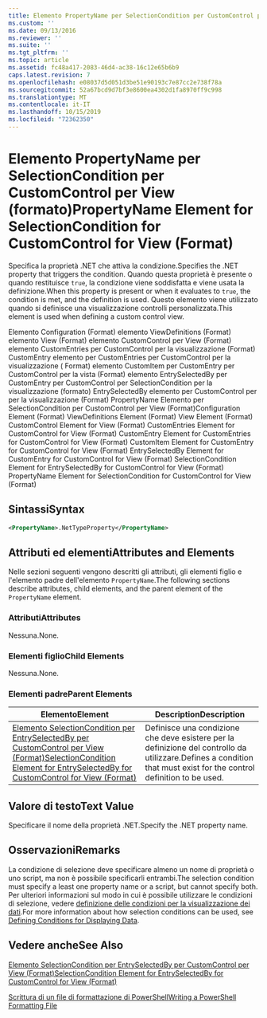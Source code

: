 ```yaml
---
title: Elemento PropertyName per SelectionCondition per CustomControl per View (Format) | Microsoft Docs
ms.custom: ''
ms.date: 09/13/2016
ms.reviewer: ''
ms.suite: ''
ms.tgt_pltfrm: ''
ms.topic: article
ms.assetid: fc48a417-2083-46d4-ac38-16c12e65b6b9
caps.latest.revision: 7
ms.openlocfilehash: e08037d5d051d3be51e90193c7e87cc2e738f78a
ms.sourcegitcommit: 52a67bcd9d7bf3e8600ea4302d1fa8970ff9c998
ms.translationtype: MT
ms.contentlocale: it-IT
ms.lasthandoff: 10/15/2019
ms.locfileid: "72362350"
---
```

# <a name="propertyname-element-for-selectioncondition-for-customcontrol-for-view-format"></a><span data-ttu-id="e1cd0-102">Elemento PropertyName per SelectionCondition per CustomControl per View (formato)</span><span class="sxs-lookup"><span data-stu-id="e1cd0-102">PropertyName Element for SelectionCondition for CustomControl for View (Format)</span></span>

<span data-ttu-id="e1cd0-103">Specifica la proprietà .NET che attiva la condizione.</span><span class="sxs-lookup"><span data-stu-id="e1cd0-103">Specifies the .NET property that triggers the condition.</span></span> <span data-ttu-id="e1cd0-104">Quando questa proprietà è presente o quando restituisce `true`, la condizione viene soddisfatta e viene usata la definizione.</span><span class="sxs-lookup"><span data-stu-id="e1cd0-104">When this property is present or when it evaluates to `true`, the condition is met, and the definition is used.</span></span> <span data-ttu-id="e1cd0-105">Questo elemento viene utilizzato quando si definisce una visualizzazione controlli personalizzata.</span><span class="sxs-lookup"><span data-stu-id="e1cd0-105">This element is used when defining a custom control view.</span></span>

<span data-ttu-id="e1cd0-106">Elemento Configuration (Format) elemento ViewDefinitions (Format) elemento View (Format) elemento CustomControl per View (Format) elemento CustomEntries per CustomControl per la visualizzazione (Format) CustomEntry elemento per CustomEntries per CustomControl per la visualizzazione ( Format) elemento CustomItem per CustomEntry per CustomControl per la vista (Format) elemento EntrySelectedBy per CustomEntry per CustomControl per SelectionCondition per la visualizzazione (formato) EntrySelectedBy elemento per CustomControl per per la visualizzazione (Format) PropertyName Elemento per SelectionCondition per CustomControl per View (Format)</span><span class="sxs-lookup"><span data-stu-id="e1cd0-106">Configuration Element (Format) ViewDefinitions Element (Format) View Element (Format) CustomControl Element for View (Format) CustomEntries Element for CustomControl for View (Format) CustomEntry Element for CustomEntries for CustomControl for View (Format) CustomItem Element for CustomEntry for CustomControl for View (Format) EntrySelectedBy Element for CustomEntry for CustomControl for View (Format) SelectionCondition Element for EntrySelectedBy for CustomControl for View (Format) PropertyName Element for SelectionCondition for CustomControl for View (Format)</span></span>

## <a name="syntax"></a><span data-ttu-id="e1cd0-107">Sintassi</span><span class="sxs-lookup"><span data-stu-id="e1cd0-107">Syntax</span></span>

```xml
<PropertyName>.NetTypeProperty</PropertyName>
```

## <a name="attributes-and-elements"></a><span data-ttu-id="e1cd0-108">Attributi ed elementi</span><span class="sxs-lookup"><span data-stu-id="e1cd0-108">Attributes and Elements</span></span>

<span data-ttu-id="e1cd0-109">Nelle sezioni seguenti vengono descritti gli attributi, gli elementi figlio e l'elemento padre dell'elemento `PropertyName`.</span><span class="sxs-lookup"><span data-stu-id="e1cd0-109">The following sections describe attributes, child elements, and the parent element of the `PropertyName` element.</span></span>

### <a name="attributes"></a><span data-ttu-id="e1cd0-110">Attributi</span><span class="sxs-lookup"><span data-stu-id="e1cd0-110">Attributes</span></span>

<span data-ttu-id="e1cd0-111">Nessuna.</span><span class="sxs-lookup"><span data-stu-id="e1cd0-111">None.</span></span>

### <a name="child-elements"></a><span data-ttu-id="e1cd0-112">Elementi figlio</span><span class="sxs-lookup"><span data-stu-id="e1cd0-112">Child Elements</span></span>

<span data-ttu-id="e1cd0-113">Nessuna.</span><span class="sxs-lookup"><span data-stu-id="e1cd0-113">None.</span></span>

### <a name="parent-elements"></a><span data-ttu-id="e1cd0-114">Elementi padre</span><span class="sxs-lookup"><span data-stu-id="e1cd0-114">Parent Elements</span></span>

|<span data-ttu-id="e1cd0-115">Elemento</span><span class="sxs-lookup"><span data-stu-id="e1cd0-115">Element</span></span>|<span data-ttu-id="e1cd0-116">Description</span><span class="sxs-lookup"><span data-stu-id="e1cd0-116">Description</span></span>|
|-------------|-----------------|
|[<span data-ttu-id="e1cd0-117">Elemento SelectionCondition per EntrySelectedBy per CustomControl per View (Format)</span><span class="sxs-lookup"><span data-stu-id="e1cd0-117">SelectionCondition Element for EntrySelectedBy for CustomControl for View (Format)</span></span>](./selectioncondition-element-for-entryselectedby-for-customcontrol-format.md)|<span data-ttu-id="e1cd0-118">Definisce una condizione che deve esistere per la definizione del controllo da utilizzare.</span><span class="sxs-lookup"><span data-stu-id="e1cd0-118">Defines a condition that must exist for the control definition to be used.</span></span>|

## <a name="text-value"></a><span data-ttu-id="e1cd0-119">Valore di testo</span><span class="sxs-lookup"><span data-stu-id="e1cd0-119">Text Value</span></span>

<span data-ttu-id="e1cd0-120">Specificare il nome della proprietà .NET.</span><span class="sxs-lookup"><span data-stu-id="e1cd0-120">Specify the .NET property name.</span></span>

## <a name="remarks"></a><span data-ttu-id="e1cd0-121">Osservazioni</span><span class="sxs-lookup"><span data-stu-id="e1cd0-121">Remarks</span></span>

<span data-ttu-id="e1cd0-122">La condizione di selezione deve specificare almeno un nome di proprietà o uno script, ma non è possibile specificarli entrambi.</span><span class="sxs-lookup"><span data-stu-id="e1cd0-122">The selection condition must specify a least one property name or a script, but cannot specify both.</span></span> <span data-ttu-id="e1cd0-123">Per ulteriori informazioni sul modo in cui è possibile utilizzare le condizioni di selezione, vedere [definizione delle condizioni per la visualizzazione dei dati](./defining-conditions-for-displaying-data.md).</span><span class="sxs-lookup"><span data-stu-id="e1cd0-123">For more information about how selection conditions can be used, see [Defining Conditions for Displaying Data](./defining-conditions-for-displaying-data.md).</span></span>

## <a name="see-also"></a><span data-ttu-id="e1cd0-124">Vedere anche</span><span class="sxs-lookup"><span data-stu-id="e1cd0-124">See Also</span></span>

[<span data-ttu-id="e1cd0-125">Elemento SelectionCondition per EntrySelectedBy per CustomControl per View (Format)</span><span class="sxs-lookup"><span data-stu-id="e1cd0-125">SelectionCondition Element for EntrySelectedBy for CustomControl for View (Format)</span></span>](./selectioncondition-element-for-entryselectedby-for-customcontrol-format.md)

[<span data-ttu-id="e1cd0-126">Scrittura di un file di formattazione di PowerShell</span><span class="sxs-lookup"><span data-stu-id="e1cd0-126">Writing a PowerShell Formatting File</span></span>](./writing-a-powershell-formatting-file.md)
